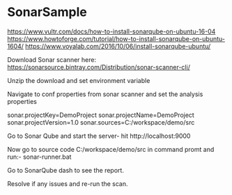 # SonarSample

https://www.vultr.com/docs/how-to-install-sonarqube-on-ubuntu-16-04
https://www.howtoforge.com/tutorial/how-to-install-sonarqube-on-ubuntu-1604/
https://www.voyalab.com/2016/10/06/install-sonarqube-ubuntu/

Download Sonar scanner here:
https://sonarsource.bintray.com/Distribution/sonar-scanner-cli/

Unzip the download and set environment variable 

Navigate to conf properties from sonar scanner and set the analysis properties

sonar.projectKey=DemoProject
sonar.projectName=DemoProject
sonar.projectVersion=1.0
sonar.sources=C:/workspace/demo/src

Go to Sonar Qube and start the server- hit http://localhost:9000

Now go to source code C:/workspace/demo/src in command promt and run:- sonar-runner.bat

Go to SonarQube dash to see the report.

Resolve if any issues and re-run the scan.


